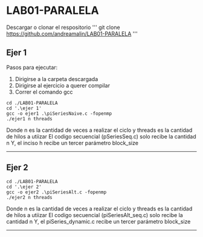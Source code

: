 # LAB01-PARALELA
Descargar o clonar el respositorio
'''
git clone https://github.com/andreamalin/LAB01-PARALELA
'''

## Ejer 1
Pasos para ejecutar:
1. Dirigirse a la carpeta descargada
2. Dirigirse al ejercicio a querer compilar
3. Correr el comando gcc
```
cd ./LAB01-PARALELA
cd '.\ejer 1'
gcc -o ejer1 .\piSeriesNaive.c -fopenmp
./ejer1 n threads
```
Donde n es la cantidad de veces a realizar el ciclo y threads es la cantidad de hilos a utiizar
El codigo secuencial (pSeriesSeq.c) solo recibe la cantidad n
Y, el inciso h recibe un tercer parámetro block_size
<hr>

## Ejer 2
```
cd ./LAB01-PARALELA
cd '.\ejer 2'
gcc -o ejer2 .\piSeriesAlt.c -fopenmp
./ejer2 n threads
```
Donde n es la cantidad de veces a realizar el ciclo y threads es la cantidad de hilos a utiizar
El codigo secuencial (piSeriesAlt_seq.c) solo recibe la cantidad n
Y, el piSeries_dynamic.c recibe un tercer parámetro block_size
<hr>
